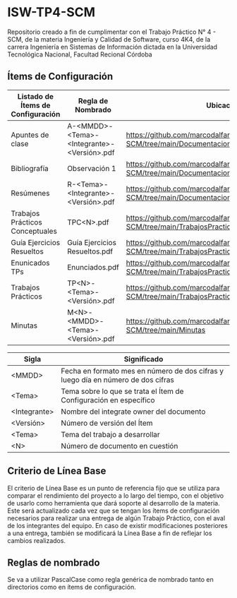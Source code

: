 # ISW-TP4-SCM
Repositorio creado a fin de cumplimentar con el Trabajo Práctico N° 4 - SCM, de la materia Ingeniería y Calidad de Software, curso 4K4, de la carrera Ingeniería en Sistemas de Información dictada en la Universidad Tecnológica Nacional, Facultad Recional Córdoba

## Ítems de Configuración
| Listado de Ítems de Configuración    | Regla de Nombrado                                                                           | Ubicación                                                                                                                            |
|--------------------------------------|---------------------------------------------------------------------------------------------|--------------------------------------------------------------------------------------------------------------------------------------------|
| Apuntes de clase                     | A-&lt;MMDD&gt;-&lt;Tema&gt;-&lt;Integrante&gt;-&lt;Versión&gt;.pdf                          | https://github.com/marcodalfaro/ISW-TP4-SCM/tree/main/Documentacion/Apuntes                                                           |
| Bibliografía                         | Observación 1                                                                               | https://github.com/marcodalfaro/ISW-TP4-SCM/tree/main/Documentacion/Bibliografia                                               |                                          |
| Resúmenes                            | R-&lt;Tema&gt;-&lt;Integrante&gt;-&lt;Versión&gt;.pdf                         | https://github.com/marcodalfaro/ISW-TP4-SCM/tree/main/Documentacion/Resumenes                                                            |
| Trabajos Prácticos Conceptuales      | TPC&lt;N&gt;.pdf                                | https://github.com/marcodalfaro/ISW-TP4-SCM/tree/main/TrabajosPracticosConceptuales                                  |
| Guía Ejercicios Resueltos      | Guía Ejercicios Resueltos.pdf                                | https://github.com/marcodalfaro/ISW-TP4-SCM/tree/main/TrabajosPracticos/GuiaEjerciciosResueltos                                     |
| Enunicados TPs      | Enunciados.pdf                                | https://github.com/marcodalfaro/ISW-TP4-SCM/tree/main/TrabajosPracticos/Enunciados                                     |
| Trabajos Prácticos      | TP&lt;N&gt;-&lt;Tema&gt;-&lt;Versión&gt;.pdf                                | https://github.com/marcodalfaro/ISW-TP4-SCM/tree/main/TrabajosPracticos/TP[N]                                    |
| Minutas                            | M&lt;N&gt;-&lt;MMDD&gt;-&lt;Tema&gt;-&lt;Versión&gt;.pdf                        | https://github.com/marcodalfaro/ISW-TP4-SCM/tree/main/Minutas                                                            |


| Sigla                                      | Significado                                                                                                                       |
|--------------------------------------------|-----------------------------------------------------------------------------------------------------------------------------------|
| &lt;MMDD&gt;                              | Fecha en formato mes en número de dos cifras y luego día en número de dos cifras                                                       |
| &lt;Tema&gt;                               | Tema sobre lo que se trata el Ítem de Configuración en específico                                                                 |
| &lt;Integrante&gt;                      | Nombre del integrate owner del documento                                                 |
| &lt;Versión&gt;                                 | Número de versión del Ítem                                                    |
| &lt;Tema&gt;                        | Tema del trabajo a desarrollar                                                                                        |
| &lt;N&gt;                                  | Número de documento en cuestión                                                                              |


## Criterio de Línea Base
El criterio de Línea Base es un punto de referencia fijo que se utiliza para comparar el rendimiento del proyecto a lo largo del tiempo, con el objetivo de usarlo como herramienta que dará soporte al desarrollo de la materia.  
Este será actualizado cada vez que se tengan los ítems de configuración necesarios para realizar una entrega de algún Trabajo Práctico, con el aval de los integrantes del equipo. En caso de existir modificaciones posteriores a una entrega, también se modificará la Línea Base a fin de reflejar los cambios realizados.

## Reglas de nombrado
Se va a utilizar PascalCase como regla genérica de nombrado tanto en directorios como en ítems de configuración.
